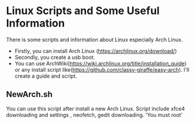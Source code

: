 # Linux Scripts and Some Useful Information

There is some scripts and information about Linux especially Arch Linux.
- Firstly, you can install Arch Linux (https://archlinux.org/download/)
- Secondly, you create a usb boot.
- You can use ArchWiki(https://wiki.archlinux.org/title/installation_guide) or any install script like(https://github.com/classy-giraffe/easy-arch). I'll create a guide and script.

## NewArch.sh
You can use this script after install a new Arch Linux. Script include xfce4 downloading and settings , neofetch, gedit
downloading.
    'You must root'